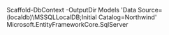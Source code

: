 Scaffold-DbContext -OutputDir Models 'Data Source=(localdb)\MSSQLLocalDB;Initial Catalog=Northwind' Microsoft.EntityFrameworkCore.SqlServer
